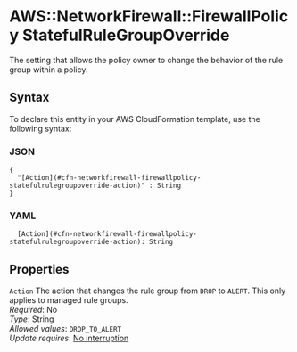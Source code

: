 # AWS::NetworkFirewall::FirewallPolicy StatefulRuleGroupOverride<a name="aws-properties-networkfirewall-firewallpolicy-statefulrulegroupoverride"></a>

The setting that allows the policy owner to change the behavior of the rule group within a policy\. 

## Syntax<a name="aws-properties-networkfirewall-firewallpolicy-statefulrulegroupoverride-syntax"></a>

To declare this entity in your AWS CloudFormation template, use the following syntax:

### JSON<a name="aws-properties-networkfirewall-firewallpolicy-statefulrulegroupoverride-syntax.json"></a>

```
{
  "[Action](#cfn-networkfirewall-firewallpolicy-statefulrulegroupoverride-action)" : String
}
```

### YAML<a name="aws-properties-networkfirewall-firewallpolicy-statefulrulegroupoverride-syntax.yaml"></a>

```
  [Action](#cfn-networkfirewall-firewallpolicy-statefulrulegroupoverride-action): String
```

## Properties<a name="aws-properties-networkfirewall-firewallpolicy-statefulrulegroupoverride-properties"></a>

`Action`  <a name="cfn-networkfirewall-firewallpolicy-statefulrulegroupoverride-action"></a>
The action that changes the rule group from `DROP` to `ALERT`\. This only applies to managed rule groups\.  
*Required*: No  
*Type*: String  
*Allowed values*: `DROP_TO_ALERT`  
*Update requires*: [No interruption](https://docs.aws.amazon.com/AWSCloudFormation/latest/UserGuide/using-cfn-updating-stacks-update-behaviors.html#update-no-interrupt)